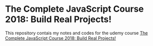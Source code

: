 # The Complete JavaScript Course 2018: Build Real Projects!

This repository contais my notes and codes for the udemy course [The Complete JavaScript Course 2018: Build Real Projects!](https://www.udemy.com/the-complete-javascript-course/)
